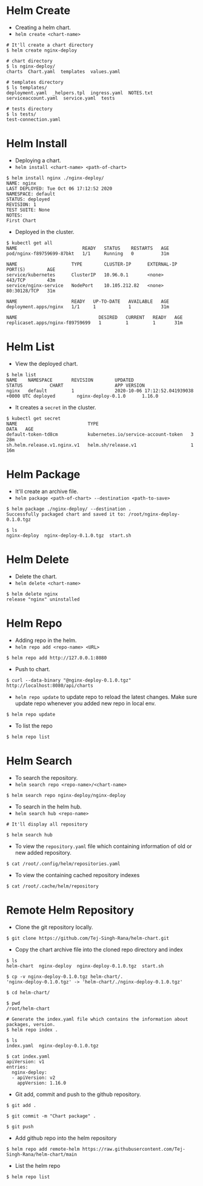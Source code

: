 # Helm Create

- Creating a helm chart.
- `helm create <chart-name>`

```
# It'll create a chart directory
$ helm create nginx-deploy

# chart directory
$ ls nginx-deploy/
charts  Chart.yaml  templates  values.yaml

# templates directory
$ ls templates/
deployment.yaml  _helpers.tpl  ingress.yaml  NOTES.txt  serviceaccount.yaml  service.yaml  tests

# tests directory
$ ls tests/
test-connection.yaml
```

# Helm Install

- Deploying a chart.
- `helm install <chart-name> <path-of-chart>`

```
$ helm install nginx ./nginx-deploy/
NAME: nginx
LAST DEPLOYED: Tue Oct 06 17:12:52 2020
NAMESPACE: default
STATUS: deployed
REVISION: 1
TEST SUITE: None
NOTES:
First Chart
```

- Deployed in the cluster.

```
$ kubectl get all
NAME                        READY   STATUS    RESTARTS   AGE
pod/nginx-f89759699-87bkt   1/1     Running   0          31m

NAME                    TYPE        CLUSTER-IP      EXTERNAL-IP   PORT(S)        AGE
service/kubernetes      ClusterIP   10.96.0.1       <none>        443/TCP        43m
service/nginx-service   NodePort    10.105.212.82   <none>        80:30128/TCP   31m

NAME                    READY   UP-TO-DATE   AVAILABLE   AGE
deployment.apps/nginx   1/1     1            1           31m

NAME                              DESIRED   CURRENT   READY   AGE
replicaset.apps/nginx-f89759699   1         1         1       31m
```

# Helm List

- View the deployed chart.

```
$ helm list
NAME    NAMESPACE       REVISION        UPDATED                                 STATUS          CHART                   APP VERSION
nginx   default         1               2020-10-06 17:12:52.041939038 +0000 UTC deployed        nginx-deploy-0.1.0      1.16.0
```

- It creates a `secret` in the cluster.
```
$ kubectl get secret
NAME                          TYPE                                  DATA   AGE
default-token-td8cm           kubernetes.io/service-account-token   3      28m
sh.helm.release.v1.nginx.v1   helm.sh/release.v1                    1      16m
```

# Helm Package

- It'll create an archive file.
- `helm package <path-of-chart> --destination <path-to-save>`

```
$ helm package ./nginx-deploy/ --destination .
Successfully packaged chart and saved it to: /root/nginx-deploy-0.1.0.tgz

$ ls
nginx-deploy  nginx-deploy-0.1.0.tgz  start.sh
```

# Helm Delete

- Delete the chart.
- `helm delete <chart-name>`

```
$ helm delete nginx
release "nginx" uninstalled
```

# Helm Repo

- Adding repo in the helm. 
- `helm repo add <repo-name> <URL>`

```
$ helm repo add http://127.0.0.1:8080
```

- Push to chart.

```
$ curl --data-binary "@nginx-deploy-0.1.0.tgz" http://localhost:8080/api/charts
```

- `helm repo update` to update repo to reload the latest changes. Make sure update repo whenever you added new repo in local env.

```
$ helm repo update
```

- To list the repo

```
$ helm repo list
```

# Helm Search 

- To search the repository. 
- `helm search repo <repo-name>/<chart-name>`

```
$ helm search repo nginx-deploy/nginx-deploy
```

- To search in the helm hub.
- `helm search hub <repo-name>`

```
# It'll display all repository

$ helm search hub
```

- To view the `repository.yaml` file which containing information of old or new added repository.

```
$ cat /root/.config/helm/repositories.yaml
```

- To view the containing cached repository indexes 

```
$ cat /root/.cache/helm/repository
```

# Remote Helm Repository

- Clone the git repository locally.

```
$ git clone https://github.com/Tej-Singh-Rana/helm-chart.git
```

- Copy the chart archive file into the cloned repo directory and index 

```
$ ls
helm-chart  nginx-deploy  nginx-deploy-0.1.0.tgz  start.sh

$ cp -v nginx-deploy-0.1.0.tgz helm-chart/.
'nginx-deploy-0.1.0.tgz' -> 'helm-chart/./nginx-deploy-0.1.0.tgz'

$ cd helm-chart/

$ pwd
/root/helm-chart

# Generate the index.yaml file which contains the information about packages, version.
$ helm repo index .

$ ls
index.yaml  nginx-deploy-0.1.0.tgz

$ cat index.yaml
apiVersion: v1
entries:
  nginx-deploy:
  - apiVersion: v2
    appVersion: 1.16.0
```

- Git add, commit and push to the github repository.

```
$ git add .

$ git commit -m "Chart package" .

$ git push
```

- Add github repo into the helm repository 

```
$ helm repo add remote-helm https://raw.githubusercontent.com/Tej-Singh-Rana/helm-chart/main
```

- List the helm repo

```
$ helm repo list
```


